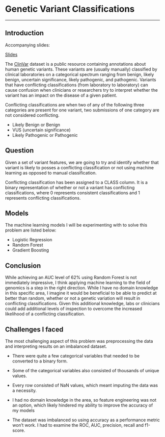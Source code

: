 
# Genetic Variant Classifications
---

## Introduction

Accompanying slides:

[Slides](https://docs.google.com/presentation/d/1UX6y4Z6ekvBifDRAp537xLp6KJlYovjIj7jO5LheU3o/edit?usp=sharing)

The [ClinVar](https://www.kaggle.com/kevinarvai/clinvar-conflicting) dataset is a public resource containing annotations about human genetic variants. These variants are (usually manually) classified by clinical laboratories on a categorical spectrum ranging from benign, likely benign, uncertain significance, likely pathogenic, and pathogenic. Variants that have conflicting classifications (from laboratory to laboratory) can cause confusion when clinicians or researchers try to interpret whether the variant has an impact on the disease of a given patient.

Conflicting classifications are when two of any of the following three categories are present for one variant, two submissions of one category are not considered conflicting.

* Likely Benign or Benign
* VUS (uncertain significance)
* Likely Pathogenic or Pathogenic

## Question

Given a set of variant features, we are going to try and identify whether that variant is likely to posses a conflicting classification or not using machine learning as opposed to manual classification.

Conflicting classification has been assigned to a CLASS column. It is a binary representation of whether or not a variant has conflicting classifications, where 0 represents consistent classifications and 1 represents conflicting classifications.

## Models

The machine learning models I will be experimenting with to solve this problem are listed below:

* Logistic Regression
* Random Forest
* Gradient Boosting

## Conclusion

While achieving an AUC level of 62% using Random Forest is not immediately impressive, I think applying machine learning to the field of genomics is a step in the right direction.  While I have no domain knowledge in this specific area, I imagine it would be beneficial to be able to predict at better than random, whether or not a genetic variation will result in conflicting classifications.  Given this additional knowledge, labs or clinicians could add additional levels of inspection to overcome the increased likelihood of a conflicting classification.

## Challenges I faced

The most challenging aspect of this problem was preprocessing the data and interpreting results on an imbalanced dataset.  

* There were quite a few categorical variables that needed to be converted to a binary form.  

* Some of the categorical variables also consisted of thousands of unique values.  

* Every row consisted of NaN values, which meant imputing the data was a necessity.

* I had no domain knowledge in the area, so feature engineering was not an option, which likely hindered my ability to improve the accuracy of my models
* The dataset was imbalanced so using accuracy as a performance metric won’t work.  I had to examine the ROC, AUC, precision, recall and f1-score.

